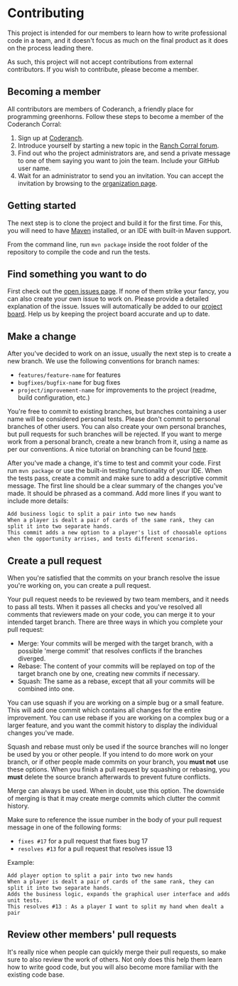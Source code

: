 # Contributing
This project is intended for our members to learn how to write professional code in a team,
and it doesn't focus as much on the final product as it does on the process leading there.

As such, this project will not accept contributions from external contributors. If you wish to contribute, please become a member.
## Becoming a member
All contributors are members of Coderanch, a friendly place for programming greenhorns.
Follow these steps to become a member of the Coderanch Corral:
1. Sign up at [Coderanch](https://coderanch.com/forums/user/login).
2. Introduce yourself by starting a new topic in the [Ranch Corral forum](https://coderanch.com/f/206/ranch-corral).
3. Find out who the project administrators are, and send a private message to one of them saying you want to join the team. Include your GitHub user name.
4. Wait for an administrator to send you an invitation. You can accept the invitation by browsing to the [organization page](https://github.com/CoderanchCorral).
## Getting started
The next step is to clone the project and build it for the first time.
For this, you will need to have [Maven](https://maven.apache.org/download.cgi) installed, or an IDE with built-in Maven support.

From the command line, run `mvn package` inside the root folder of the repository to compile the code and run the tests.
## Find something you want to do
First check out the [open issues page](https://github.com/CoderanchCorral/Blackjack/issues).
If none of them strike your fancy, you can also create your own issue to work on.
Please provide a detailed explanation of the issue.
Issues will automatically be added to our [project board](https://github.com/CoderanchCorral/Blackjack/projects/1).
Help us by keeping the project board accurate and up to date.
## Make a change
After you've decided to work on an issue, usually the next step is to create a new branch. We use the following conventions for branch names:
- `features/feature-name` for features
- `bugfixes/bugfix-name` for bug fixes
- `project/improvement-name` for improvements to the project (readme, build configuration, etc.)

You're free to commit to existing branches, but branches containing a user name will be considered personal tests.
Please don't commit to personal branches of other users.
You can also create your own personal branches, but pull requests for such branches will be rejected.
If you want to merge work from a personal branch, create a new branch from it, using a name as per our conventions.
A nice tutorial on branching can be found [here](https://learngitbranching.js.org/).

After you've made a change, it's time to test and commit your code.
First run `mvn package` or use the built-in testing functionality of your IDE.
When the tests pass, create a commit and make sure to add a descriptive commit message.
The first line should be a clear summary of the changes you've made.
It should be phrased as a command. Add more lines if you want to include more details:
```
Add business logic to split a pair into two new hands
When a player is dealt a pair of cards of the same rank, they can split it into two separate hands.
This commit adds a new option to a player's list of choosable options when the opportunity arrises, and tests different scenarios.
```
## Create a pull request
When you're satisfied that the commits on your branch resolve the issue you're working on, you can create a pull request.

Your pull request needs to be reviewed by two team members, and it needs to pass all tests.
When it passes all checks and you've resolved all comments that reviewers made on your code, you can merge it to your intended target branch.
There are three ways in which you complete your pull request:
- Merge: Your commits will be merged with the target branch, with a possible 'merge commit' that resolves conflicts if the branches diverged.
- Rebase: The content of your commits will be replayed on top of the target branch one by one, creating new commits if necessary.
- Squash: The same as a rebase, except that all your commits will be combined into one.

You can use squash if you are working on a simple bug or a small feature.
This will add one commit which contains all changes for the entire improvement.
You can use rebase if you are working on a complex bug or a larger feature, and you want the commit history to display the individual changes you've made.

Squash and rebase must only be used if the source branches will no longer be used by you or other people.
If you intend to do more work on your branch, or if other people made commits on your branch, you **must not** use these options.
When you finish a pull request by squashing or rebasing, you **must** delete the source branch afterwards to prevent future conflicts.

Merge can always be used. When in doubt, use this option.
The downside of merging is that it may create merge commits which clutter the commit history.

Make sure to reference the issue number in the body of your pull request message in one of the following forms:
- `fixes #17` for a pull request that fixes bug 17
- `resolves #13` for a pull request that resolves issue 13

Example:
```
Add player option to split a pair into two new hands
When a player is dealt a pair of cards of the same rank, they can split it into two separate hands.
Adds the business logic, expands the graphical user interface and adds unit tests.
This resolves #13 : As a player I want to split my hand when dealt a pair
```
## Review other members' pull requests
It's really nice when people can quickly merge their pull requests, so make sure to also review the work of others. Not only does this help them learn how to write good code, but you will also become more familiar with the existing code base.
